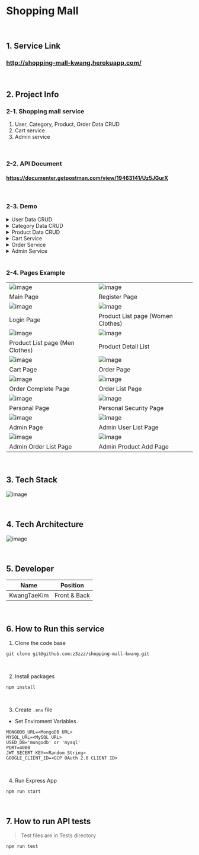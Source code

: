 # Shopping Mall

<br />

## 1. Service Link

### http://shopping-mall-kwang.herokuapp.com/

<br />

## 2. Project Info

### 2-1. Shopping mall service
1. User, Category, Product, Order Data CRUD
2. Cart service
3. Admin service

<br />

### 2-2. API Document

#### https://documenter.getpostman.com/view/19463141/Uz5JGurX

<br>

### 2-3. Demo

<details><summary>User Data CRUD</summary>
<p>
관련 영상 삽입해야 함 
</p>
</details>

<details><summary>Category Data CRUD</summary>
<p>
관련 영상 삽입해야 함 
</p>
</details>

<details><summary>Product Data CRUD</summary>
<p>
관련 영상 삽입해야 함 
</p>
</details>

<details><summary>Cart Service</summary>
<p>
관련 영상 삽입해야 함 
</p>
</details>

<details><summary>Order Service</summary>
<p>
관련 영상 삽입해야 함 
</p>
</details>

<details><summary>Admin Service</summary>
<p>
관련 영상 삽입해야 함 
</p>
</details>

<br />

### 2-4. Pages Example

|  |  |
| ------------------------------------------------------------------------------------------------------------- | -------------------------------------------------------------------------------------------------------------|
| ![image](https://i.ibb.co/VSGkvJ5/image.png) | ![image](https://i.ibb.co/mNHH3pB/image.png) |
|                                                Main Page                                              |                                                                                Register Page                                                    |
| ![image](https://i.ibb.co/mNHH3pB/image.png) | ![image](https://i.ibb.co/RgPhRRP/image.png) |
|                                                Login Page                                               |                                                Product List page (Women Clothes)                                                 |
| ![image](https://i.ibb.co/S67hhtQ/image.png) | ![image](https://i.ibb.co/3hHGhKn/image.png) |
|                                   Product List page (Men Clothes)                                          |                                                  Product Detail List                                              |
| ![image](https://i.ibb.co/Q6f0G7m/image.png) | ![image](https://i.ibb.co/KDc1xMW/image.png) |
|                                                  Cart Page                                                 |                                                   Order Page                                             |
| ![image](https://i.ibb.co/KDc1xMW/image.png) | ![image](https://i.ibb.co/XsjP6p8/image.png) |
|                                                  Order Complete Page                                               |                                                  Order List Page                                                 |
| ![image](https://i.ibb.co/YN6VLKK/image.png) | ![image](https://i.ibb.co/vdZvhMb/image.png) |
|                                                  Personal Page                                                  |                                                  Personal Security Page                                               |
| ![image](https://i.ibb.co/0jLxC6m/image.png) | ![image](https://i.ibb.co/162YcXN/image.png) |
|                                                  Admin Page                                             |                                                  Admin User List Page           |
| ![image](https://i.ibb.co/dBzM2Qb/image.png) | ![image](https://i.ibb.co/BzbWx0M/image.png) |
|                                                  Admin Order List Page                                                  |                                                  Admin Product Add Page                                                  |

<br />


## 3. Tech Stack

![image](https://i.ibb.co/TBSZZMj/image.png)

<br />

## 4. Tech Architecture

![image](https://i.ibb.co/NF7wnPR/image.png)<br />

<br />

## 5. Developer

| Name | Position |
| ------ | ------ |
| KwangTaeKim | Front & Back |

<br />

## 6. How to Run this service

1. Clone the code base

```terminal
git clone git@github.com:z3zzz/shopping-mall-kwang.git
```

<br>

2. Install packages

```terminal
npm install
```

<br>

3. Create `.env` file

- Set Enviroment Variables

```terminal
MONGODB_URL=<MongoDB URL>
MYSQL_URL=<MySQL URL>
USED_DB='mongodb' or 'mysql'
PORT=4000
JWT_SECERT_KEY=<Random String>
GOOGLE_CLIENT_ID=<GCP OAuth 2.0 CLIENT ID>
```

<br>

4. Run Express App

```terminal
npm run start
```

<br>

## 7. How to run API tests

> Test files are in Tests directory

 ```terminal
 npm run test
 ```

